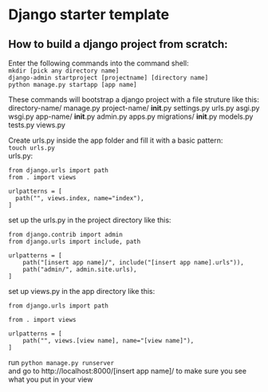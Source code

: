# Django starter template

## How to build a django project from scratch:

Enter the following commands into the command shell:
<br>`mkdir [pick any directory name]`
<br>`django-admin startproject [projectname] [directory name]`
<br>`python manage.py startapp [app name]`

These commands will bootstrap a django project with a file struture like this:
<br>directory-name/
    manage.py
    project-name/
        __init__.py
        settings.py
        urls.py
        asgi.py
        wsgi.py
    app-name/
    __init__.py
    admin.py
    apps.py
    migrations/
        __init__.py
    models.py
    tests.py
    views.py
    
Create urls.py inside the app folder and fill it with a basic pattern:
<br>`touch urls.py`
<br>urls.py:

```
from django.urls import path
from . import views

urlpatterns = [
  path("", views.index, name="index"),
]
```

set up the urls.py in the project directory like this:

```
from django.contrib import admin
from django.urls import include, path

urlpatterns = [
    path("[insert app name]/", include("[insert app name].urls")),
    path("admin/", admin.site.urls),
]
```

set up views.py in the app directory like this:

```
from django.urls import path

from . import views

urlpatterns = [
    path("", views.[view name], name="[view name]"),
]
```

run `python manage.py runserver`
<br>and go to http://localhost:8000/[insert app name]/ to make sure you see what you put in your view

